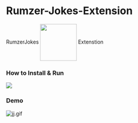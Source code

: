 # Rumzer-Jokes-Extension
RumzerJokes
<img align="center" src="https://i.ibb.co/BCVG733/logo.png" width="100" height="100">
Extenstion


<h3>How to Install & Run</h3>
<img align="center" src="https://i.ibb.co/ZBMf0VN/2022-12-16-03-11-05.gif">

<h3>Demo</h3>
<img align="center" src="https://i.ibb.co/WKMR1xn/2022-12-16-03-22-06.gif" alt="jj.gif">


